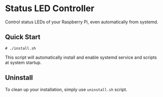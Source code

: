 # Status LED Controller

Control status LEDs of your Raspberry Pi, even automatically from systemd.

## Quick Start
```
# ./install.sh
```
This script will automatically install and enable systemd service and scripts at system startup.

## Uninstall
To clean up your installation, simply use `uninstall.sh` script.
